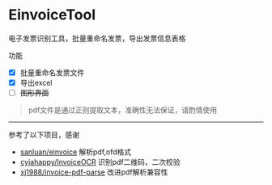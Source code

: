 # EinvoiceTool

电子发票识别工具，批量重命名发票，导出发票信息表格

功能
- [x] 批量重命名发票文件
- [x] 导出excel
- [ ] ~~图形界面~~

> pdf文件是通过正则提取文本，准确性无法保证，请酌情使用
---

参考了以下项目，感谢
- [sanluan/einvoice](https://github.com/sanluan/einvoice) 解析pdf,ofd格式 
- [cyjahappy/InvoiceOCR](https://github.com/cyjahappy/InvoiceOCR) 识别pdf二维码，二次校验
- [xj1988/invoice-pdf-parse](https://github.com/xj1988/invoice-pdf-parse) 改进pdf解析兼容性